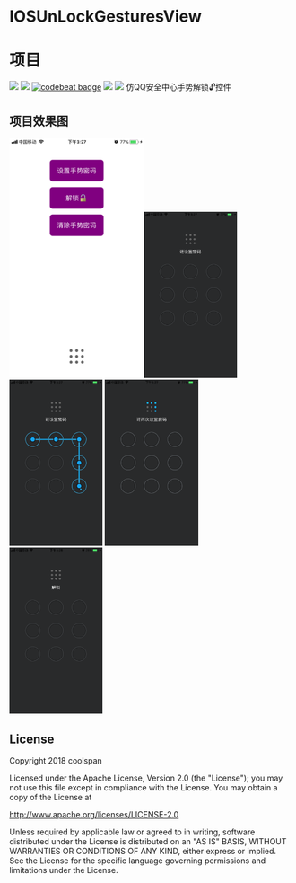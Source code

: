 # IOSUnLockGesturesView

# 项目
![](https://img.shields.io/badge/platform-ios-lightgrey.svg)  ![](https://img.shields.io/badge/language-swift-orange.svg)  [![codebeat badge](https://codebeat.co/badges/77ca5356-df91-4ab1-bbfc-930897948f19)](https://codebeat.co/projects/github-com-coolspan-iosradarview-master)  ![](https://img.shields.io/badge/license-Apache-000000.svg)  [![](https://img.shields.io/badge/CSDN-@qxs965266509-green.svg)](http://blog.csdn.net/qxs965266509/article/details/79601838)
仿QQ安全中心手势解锁🔓控件

## 项目效果图

<img src="https://github.com/coolspan/IOSUnLockGesturesView/blob/master/Screenshots/001.PNG" width="240px" height="427px" /><img src="https://github.com/coolspan/IOSUnLockGesturesView/blob/master/Screenshots/002.PNG" width="33%"/><img src="https://github.com/coolspan/IOSUnLockGesturesView/blob/master/Screenshots/003.PNG" width="33%"/>
<img src="https://github.com/coolspan/IOSUnLockGesturesView/blob/master/Screenshots/004.PNG" width="33%"/>
<img src="https://github.com/coolspan/IOSUnLockGesturesView/blob/master/Screenshots/005.PNG" width="33%"/>


## License

Copyright 2018 coolspan

Licensed under the Apache License, Version 2.0 (the "License");
you may not use this file except in compliance with the License.
You may obtain a copy of the License at

http://www.apache.org/licenses/LICENSE-2.0

Unless required by applicable law or agreed to in writing, software
distributed under the License is distributed on an "AS IS" BASIS,
WITHOUT WARRANTIES OR CONDITIONS OF ANY KIND, either express or implied.
See the License for the specific language governing permissions and
limitations under the License.
